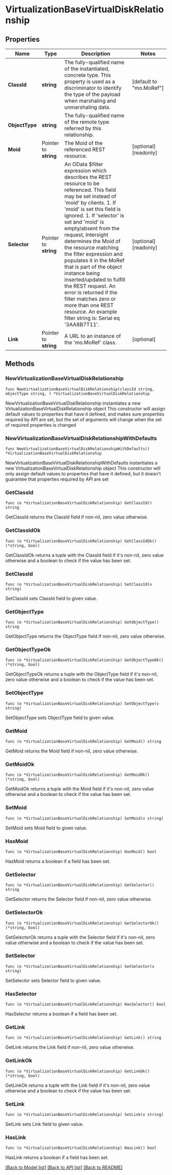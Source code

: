 # VirtualizationBaseVirtualDiskRelationship

## Properties

Name | Type | Description | Notes
------------ | ------------- | ------------- | -------------
**ClassId** | **string** | The fully-qualified name of the instantiated, concrete type. This property is used as a discriminator to identify the type of the payload when marshaling and unmarshaling data. | [default to "mo.MoRef"]
**ObjectType** | **string** | The fully-qualified name of the remote type referred by this relationship. | 
**Moid** | Pointer to **string** | The Moid of the referenced REST resource. | [optional] [readonly] 
**Selector** | Pointer to **string** | An OData $filter expression which describes the REST resource to be referenced. This field may be set instead of &#39;moid&#39; by clients. 1. If &#39;moid&#39; is set this field is ignored. 1. If &#39;selector&#39; is set and &#39;moid&#39; is empty/absent from the request, Intersight determines the Moid of the resource matching the filter expression and populates it in the MoRef that is part of the object instance being inserted/updated to fulfill the REST request. An error is returned if the filter matches zero or more than one REST resource. An example filter string is: Serial eq &#39;3AA8B7T11&#39;. | [optional] [readonly] 
**Link** | Pointer to **string** | A URL to an instance of the &#39;mo.MoRef&#39; class. | [optional] 

## Methods

### NewVirtualizationBaseVirtualDiskRelationship

`func NewVirtualizationBaseVirtualDiskRelationship(classId string, objectType string, ) *VirtualizationBaseVirtualDiskRelationship`

NewVirtualizationBaseVirtualDiskRelationship instantiates a new VirtualizationBaseVirtualDiskRelationship object
This constructor will assign default values to properties that have it defined,
and makes sure properties required by API are set, but the set of arguments
will change when the set of required properties is changed

### NewVirtualizationBaseVirtualDiskRelationshipWithDefaults

`func NewVirtualizationBaseVirtualDiskRelationshipWithDefaults() *VirtualizationBaseVirtualDiskRelationship`

NewVirtualizationBaseVirtualDiskRelationshipWithDefaults instantiates a new VirtualizationBaseVirtualDiskRelationship object
This constructor will only assign default values to properties that have it defined,
but it doesn't guarantee that properties required by API are set

### GetClassId

`func (o *VirtualizationBaseVirtualDiskRelationship) GetClassId() string`

GetClassId returns the ClassId field if non-nil, zero value otherwise.

### GetClassIdOk

`func (o *VirtualizationBaseVirtualDiskRelationship) GetClassIdOk() (*string, bool)`

GetClassIdOk returns a tuple with the ClassId field if it's non-nil, zero value otherwise
and a boolean to check if the value has been set.

### SetClassId

`func (o *VirtualizationBaseVirtualDiskRelationship) SetClassId(v string)`

SetClassId sets ClassId field to given value.


### GetObjectType

`func (o *VirtualizationBaseVirtualDiskRelationship) GetObjectType() string`

GetObjectType returns the ObjectType field if non-nil, zero value otherwise.

### GetObjectTypeOk

`func (o *VirtualizationBaseVirtualDiskRelationship) GetObjectTypeOk() (*string, bool)`

GetObjectTypeOk returns a tuple with the ObjectType field if it's non-nil, zero value otherwise
and a boolean to check if the value has been set.

### SetObjectType

`func (o *VirtualizationBaseVirtualDiskRelationship) SetObjectType(v string)`

SetObjectType sets ObjectType field to given value.


### GetMoid

`func (o *VirtualizationBaseVirtualDiskRelationship) GetMoid() string`

GetMoid returns the Moid field if non-nil, zero value otherwise.

### GetMoidOk

`func (o *VirtualizationBaseVirtualDiskRelationship) GetMoidOk() (*string, bool)`

GetMoidOk returns a tuple with the Moid field if it's non-nil, zero value otherwise
and a boolean to check if the value has been set.

### SetMoid

`func (o *VirtualizationBaseVirtualDiskRelationship) SetMoid(v string)`

SetMoid sets Moid field to given value.

### HasMoid

`func (o *VirtualizationBaseVirtualDiskRelationship) HasMoid() bool`

HasMoid returns a boolean if a field has been set.

### GetSelector

`func (o *VirtualizationBaseVirtualDiskRelationship) GetSelector() string`

GetSelector returns the Selector field if non-nil, zero value otherwise.

### GetSelectorOk

`func (o *VirtualizationBaseVirtualDiskRelationship) GetSelectorOk() (*string, bool)`

GetSelectorOk returns a tuple with the Selector field if it's non-nil, zero value otherwise
and a boolean to check if the value has been set.

### SetSelector

`func (o *VirtualizationBaseVirtualDiskRelationship) SetSelector(v string)`

SetSelector sets Selector field to given value.

### HasSelector

`func (o *VirtualizationBaseVirtualDiskRelationship) HasSelector() bool`

HasSelector returns a boolean if a field has been set.

### GetLink

`func (o *VirtualizationBaseVirtualDiskRelationship) GetLink() string`

GetLink returns the Link field if non-nil, zero value otherwise.

### GetLinkOk

`func (o *VirtualizationBaseVirtualDiskRelationship) GetLinkOk() (*string, bool)`

GetLinkOk returns a tuple with the Link field if it's non-nil, zero value otherwise
and a boolean to check if the value has been set.

### SetLink

`func (o *VirtualizationBaseVirtualDiskRelationship) SetLink(v string)`

SetLink sets Link field to given value.

### HasLink

`func (o *VirtualizationBaseVirtualDiskRelationship) HasLink() bool`

HasLink returns a boolean if a field has been set.


[[Back to Model list]](../README.md#documentation-for-models) [[Back to API list]](../README.md#documentation-for-api-endpoints) [[Back to README]](../README.md)



